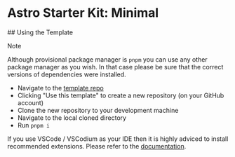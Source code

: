 # Astro Starter Kit: Minimal

## Using the Template

> [!NOTE]
> Although provisional package manager is `pnpm` you can use any other package manager as you wish. In that case please be sure that the correct versions of dependencies were installed.

* Navigate to the [template repo](https://github.com/ozanmuyes/template-astro-ts-eslint-prettier)
* Clicking "Use this template" to create a new repository (on your GitHub account)
* Clone the new repository to your development machine
* Navigate to the local cloned directory
* Run `pnpm i`

If you use VSCode / VSCodium as your IDE then it is highly adviced to install recommended extensions. Please refer to the [documentation](https://code.visualstudio.com/docs/editor/extension-marketplace#_recommended-extensions).
